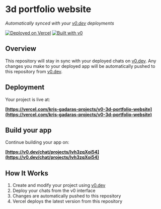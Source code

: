 # 3d portfolio website

*Automatically synced with your [v0.dev](https://v0.dev) deployments*

[![Deployed on Vercel](https://img.shields.io/badge/Deployed%20on-Vercel-black?style=for-the-badge&logo=vercel)](https://vercel.com/kris-gadaras-projects/v0-3d-portfolio-website)
[![Built with v0](https://img.shields.io/badge/Built%20with-v0.dev-black?style=for-the-badge)](https://v0.dev/chat/projects/Ivh3zqXoi54)

## Overview

This repository will stay in sync with your deployed chats on [v0.dev](https://v0.dev).
Any changes you make to your deployed app will be automatically pushed to this repository from [v0.dev](https://v0.dev).

## Deployment

Your project is live at:

**[https://vercel.com/kris-gadaras-projects/v0-3d-portfolio-website](https://vercel.com/kris-gadaras-projects/v0-3d-portfolio-website)**

## Build your app

Continue building your app on:

**[https://v0.dev/chat/projects/Ivh3zqXoi54](https://v0.dev/chat/projects/Ivh3zqXoi54)**

## How It Works

1. Create and modify your project using [v0.dev](https://v0.dev)
2. Deploy your chats from the v0 interface
3. Changes are automatically pushed to this repository
4. Vercel deploys the latest version from this repository